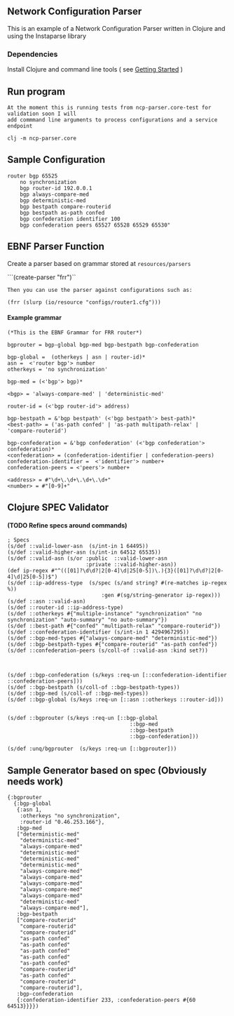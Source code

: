 ## Network Configuration Parser
This is an example of a Network Configuration Parser written in Clojure and using the Instaparse library

### Dependencies
Install Clojure and command line tools ( see [Getting Started](https://clojure.org/guides/getting_started) )

## Run program
```
At the moment this is running tests from ncp-parser.core-test for validation soon I will
add commmand line arguments to process configurations and a service endpoint
```


`clj -m ncp-parser.core`


## Sample Configuration

```
router bgp 65525
    no synchronization
    bgp router-id 192.0.0.1
    bgp always-compare-med
    bgp deterministic-med
    bgp bestpath compare-routerid
    bgp bestpath as-path confed
    bgp confederation identifier 100
    bgp confederation peers 65527 65528 65529 65530"
```

## EBNF Parser Function

Create a parser based on grammar stored at `resources/parsers`

```(create-parser "frr")``

```Then you can use the parser against configurations such as:```

```(frr (slurp (io/resource "configs/router1.cfg")))```

#### Example grammar

```
(*This is the EBNF Grammar for FRR router*)

bgprouter = bgp-global bgp-med bgp-bestpath bgp-confederation

bgp-global =  (otherkeys | asn | router-id)*
asn =  <'router bgp'> number
otherkeys = 'no synchronization'

bgp-med = (<'bgp'> bgp)*

<bgp> = 'always-compare-med' | 'deterministic-med'

router-id = (<'bgp router-id'> address)

bgp-bestpath = &'bgp bestpath' (<'bgp bestpath'> best-path)*
<best-path> = ('as-path confed' | 'as-path multipath-relax' | 'compare-routerid')

bgp-confederation = &'bgp confederation' (<'bgp confederation'> confederation)*
<confederation> = (confederation-identifier | confederation-peers)
confederation-identifier =  <'identifier'> number+
confederation-peers = <'peers'> number+

<address> = #"\d+\.\d+\.\d+\.\d+"
<number> = #"[0-9]+"

```

<!-- ## Sample Output

```
#> clj -m ncp-parser.core
{:bgprouter
 {:bgp-global
  {:asn 65525,
   :otherkeys "no synchronization",
   :router-id "192.0.0.1"},
  :bgp-med ["always-compare-med" "deterministic-med"],
  :bgp-bestpath ["compare-routerid" "as-path confed"],
  :bgp-confederation
  {:confederation-identifier 100,
   :confederation-peers #{65529 65528 65527 65530}}}}
``` -->


## Clojure SPEC Validator

#### (TODO Refine specs around commands)
```
; Specs
(s/def ::valid-lower-asn  (s/int-in 1 64495))
(s/def ::valid-higher-asn (s/int-in 64512 65535))
(s/def ::valid-asn (s/or :public  ::valid-lower-asn
                         :private ::valid-higher-asn))
(def ip-regex #"^(([01]?\d\d?|2[0-4]\d|25[0-5])\.){3}([01]?\d\d?|2[0-4]\d|25[0-5])$")
(s/def ::ip-address-type  (s/spec (s/and string? #(re-matches ip-regex %))
                              :gen #(sg/string-generator ip-regex)))                                
(s/def ::asn ::valid-asn)
(s/def ::router-id ::ip-address-type)
(s/def ::otherkeys #{"multiple-instance" "synchronization" "no synchronization" "auto-summary" "no auto-summary"})   
(s/def ::best-path #{"confed" "multipath-relax" "compare-routerid"})
(s/def ::confederation-identifier (s/int-in 1 4294967295))
(s/def ::bgp-med-types #{"always-compare-med" "deterministic-med"})
(s/def ::bgp-bestpath-types #{"compare-routerid" "as-path confed"})
(s/def ::confederation-peers (s/coll-of ::valid-asn :kind set?))



(s/def ::bgp-confederation (s/keys :req-un [::confederation-identifier ::confederation-peers]))
(s/def ::bgp-bestpath (s/coll-of ::bgp-bestpath-types))
(s/def ::bgp-med (s/coll-of ::bgp-med-types))
(s/def ::bgp-global (s/keys :req-un [::asn ::otherkeys ::router-id]))


(s/def ::bgprouter (s/keys :req-un [::bgp-global
                                       ::bgp-med
                                       ::bgp-bestpath
                                       ::bgp-confederation]))

(s/def :unq/bgprouter  (s/keys :req-un [::bgprouter]))  
```

## Sample Generator based on spec (Obviously needs work)

```
{:bgprouter
  {:bgp-global
   {:asn 1,
    :otherkeys "no synchronization",
    :router-id "0.46.253.166"},
   :bgp-med
   ["deterministic-med"
    "deterministic-med"
    "always-compare-med"
    "deterministic-med"
    "deterministic-med"
    "deterministic-med"
    "always-compare-med"
    "always-compare-med"
    "always-compare-med"
    "always-compare-med"
    "always-compare-med"
    "deterministic-med"
    "always-compare-med"],
   :bgp-bestpath
   ["compare-routerid"
    "compare-routerid"
    "compare-routerid"
    "as-path confed"
    "as-path confed"
    "as-path confed"
    "as-path confed"
    "as-path confed"
    "compare-routerid"
    "as-path confed"
    "compare-routerid"
    "compare-routerid"],
   :bgp-confederation
   {:confederation-identifier 233, :confederation-peers #{60 64513}}}})

```
